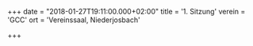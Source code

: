 +++
date = "2018-01-27T19:11:00.000+02:00"
title = '1. Sitzung'
verein = 'GCC'
ort = 'Vereinssaal, Niederjosbach'

+++

      